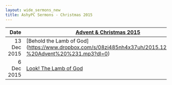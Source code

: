 ```yaml
---
layout: wide_sermons_new
title: AshyPC Sermons - Christmas 2015
---
```



 Date|[Advent & Christmas 2015](https://www.dropbox.com/s/ppjyz0ehciyhr9n/Christmas_Star.png?raw=1)| Speaker
 -----:|---------------------|:--------------
13 Dec 2015|[Behold the Lamb of God] (https://www.dropbox.com/s/08zi485nh4x37uh/2015.12.13%20-%20Advent%20%231.mp3?dl=0)|Barry Oakes 
 6 Dec 2015|[Look! The Lamb of God](https://www.dropbox.com/s/ekf5rcuoww79qtf/2015.12.06%20-%20John%201%4019-34.mp3?dl=0)|Stephen McDonald

